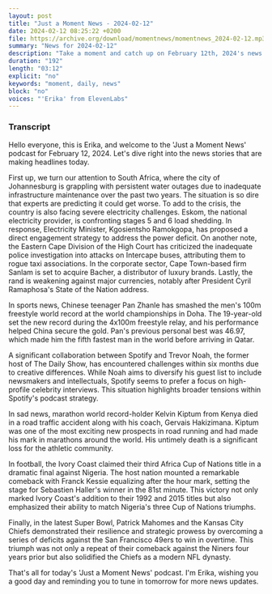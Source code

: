 ```yaml
---
layout: post
title: "Just a Moment News - 2024-02-12"
date: 2024-02-12 08:25:22 +0200
file: https://archive.org/download/momentnews/momentnews_2024-02-12.mp3
summary: "News for 2024-02-12"
description: "Take a moment and catch up on February 12th, 2024's news."
duration: "192"
length: "03:12"
explicit: "no"
keywords: "moment, daily, news"
block: "no"
voices: "'Erika' from ElevenLabs"
---
```


### Transcript

Hello everyone, this is Erika, and welcome to the 'Just a Moment News' podcast for February 12, 2024. Let's dive right into the news stories that are making headlines today.

First up, we turn our attention to South Africa, where the city of Johannesburg is grappling with persistent water outages due to inadequate infrastructure maintenance over the past two years. The situation is so dire that experts are predicting it could get worse. To add to the crisis, the country is also facing severe electricity challenges. Eskom, the national electricity provider, is confronting stages 5 and 6 load shedding. In response, Electricity Minister, Kgosientsho Ramokgopa, has proposed a direct engagement strategy to address the power deficit. On another note, the Eastern Cape Division of the High Court has criticized the inadequate police investigation into attacks on Intercape buses, attributing them to rogue taxi associations. In the corporate sector, Cape Town-based firm Sanlam is set to acquire Bacher, a distributor of luxury brands. Lastly, the rand is weakening against major currencies, notably after President Cyril Ramaphosa's State of the Nation address.

In sports news, Chinese teenager Pan Zhanle has smashed the men's 100m freestyle world record at the world championships in Doha. The 19-year-old set the new record during the 4x100m freestyle relay, and his performance helped China secure the gold. Pan's previous personal best was 46.97, which made him the fifth fastest man in the world before arriving in Qatar.

A significant collaboration between Spotify and Trevor Noah, the former host of The Daily Show, has encountered challenges within six months due to creative differences. While Noah aims to diversify his guest list to include newsmakers and intellectuals, Spotify seems to prefer a focus on high-profile celebrity interviews. This situation highlights broader tensions within Spotify's podcast strategy.

In sad news, marathon world record-holder Kelvin Kiptum from Kenya died in a road traffic accident along with his coach, Gervais Hakizimana. Kiptum was one of the most exciting new prospects in road running and had made his mark in marathons around the world. His untimely death is a significant loss for the athletic community.

In football, the Ivory Coast claimed their third Africa Cup of Nations title in a dramatic final against Nigeria. The host nation mounted a remarkable comeback with Franck Kessie equalizing after the hour mark, setting the stage for Sebastien Haller's winner in the 81st minute. This victory not only marked Ivory Coast's addition to their 1992 and 2015 titles but also emphasized their ability to match Nigeria's three Cup of Nations triumphs.

Finally, in the latest Super Bowl, Patrick Mahomes and the Kansas City Chiefs demonstrated their resilience and strategic prowess by overcoming a series of deficits against the San Francisco 49ers to win in overtime. This triumph was not only a repeat of their comeback against the Niners four years prior but also solidified the Chiefs as a modern NFL dynasty.

That's all for today's 'Just a Moment News' podcast. I'm Erika, wishing you a good day and reminding you to tune in tomorrow for more news updates.
